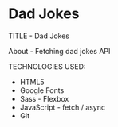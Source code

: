 # Dad Jokes

TITLE - Dad Jokes

About - Fetching dad jokes API

TECHNOLOGIES USED:

- HTML5
- Google Fonts
- Sass - Flexbox
- JavaScript - fetch / async
- Git
